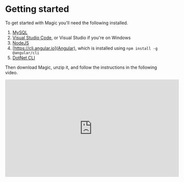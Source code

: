 # Getting started

To get started with Magic you'll need the following installed.

1. [MySQL](https://dev.mysql.com/downloads/mysql/)
2. [Visual Studio Code](https://code.visualstudio.com/download), or Visual Studio if you're on Windows
3. [NodeJS](https://nodejs.org/en/download/)
4. [https://cli.angular.io](Angular), which is installed using `npm install -g @angular/cli`
5. [DotNet CLI](https://dotnet.microsoft.com/learn/dotnet/hello-world-tutorial/install)

Then download Magic, unzip it, and follow the instructions in the following video.

<div style="margin-left: auto; margin-right: auto; width: 560px;">
<iframe width="560" height="315" src="https://www.youtube.com/watch?v=Lpqco0BgYYY" frameborder="0" allow="accelerometer; autoplay; encrypted-media; gyroscope; picture-in-picture" allowfullscreen></iframe>
</div>

